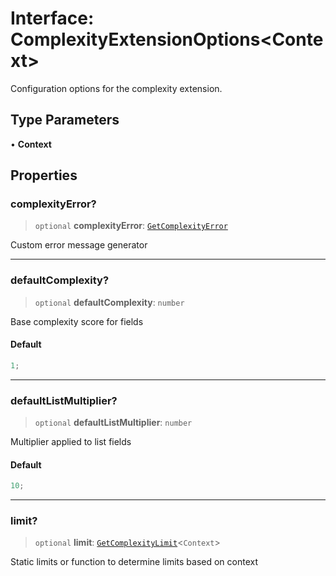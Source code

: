 # Interface: ComplexityExtensionOptions\<Context\>

Configuration options for the complexity extension.

## Type Parameters

• **Context**

## Properties

### complexityError?

> `optional` **complexityError**: [`GetComplexityError`](../type-aliases/GetComplexityError.md)

Custom error message generator

---

### defaultComplexity?

> `optional` **defaultComplexity**: `number`

Base complexity score for fields

#### Default

```ts
1;
```

---

### defaultListMultiplier?

> `optional` **defaultListMultiplier**: `number`

Multiplier applied to list fields

#### Default

```ts
10;
```

---

### limit?

> `optional` **limit**: [`GetComplexityLimit`](../type-aliases/GetComplexityLimit.md)\<`Context`\>

Static limits or function to determine limits based on context
